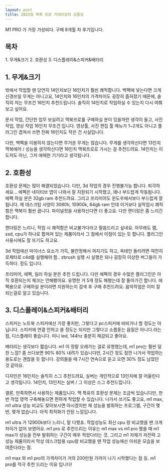 ```yaml
---
layout: post
title: 2023형 맥북 프로 기대이상의 상품성
---
```


M1 PRO 가 가장 가성비다. 구매 8개월 차 후기입니다.

<h2>목차</h2>
1. 무게&크기
2. 호환성
3. 디스플레이&스피커&배터리


<h2>1. 무게&크기</h2>
밖에서 작업할 땐 당연히 14인치보단 16인치가 훨씬 쾌적합니다. 백팩에 넣는다면 크게 신경쓰일 무게는 아니고요, 14인치와 16인치의 가격차이도 굉장히 좁혀졌기 때문에, 솔직히 저는 무조건 16인치 추천드립니다. 솔직히 14인치로 작업하실 수 있는지 다시 여쭤보고 싶어요. 

문서 작업, 간단한 업무 보실려고 맥북프로를 구매하실 분이 있을까란 생각이 들고, 사진 작업, 영상 작업 16인치 무조건 입니다. 영상툴, 사진 편집 툴 메뉴가 1~2개도 아니고 플러그인 겹쳐서 쓰면 진짜 16인치도 작은 건 사실입니다.

다만, 백팩을 이용하지 않는다면 무거운 무게는 많습니다. 무게를 생각하신다면 13인치 맥북에어 / 성능을 생각하신다면 16인치 맥북프로로 가시는 걸 추천드려요. 14인치는 이도저도 아닌, 그저 애매한 기기라고 생각됩니다.



<h2>2. 호환성</h2>
호환성 문제는 많이 해결되었습니다. 다만, 3d 작업의 경우 진행불가능 합니다. 퇴각하세요... 에펙은 네이티브 앱이 나와서 잘 지원되기 시작했고, 꽤나 부드럽게 작동됩니다. 에펙 하실 분은 32gb ram 추천드려요. 그리고 프리미어도 윈도우에서보다 부드럽게 잘 됩니다. 제 데스크탑 사양이 3080ti, 10900k, 64gb ram 인데 이거보다 실작업시 쾌적함은 맥북이 훨씬 큽니다. 파이널컷을 사용하신다면 더 좋고요. 다만 랜더링은 좀 느리긴 합니다.

랜더링은 느리나, 작업 시 쾌적함은 비교불가다라고 말씀드리고 싶네요. 아무래도 램, ssd, cpu가 하나로 합쳐져 있는 제품이라서 그 점에서 이점이 있는 듯 합니다. 플러그인 사용시에도 잘 뜨기도 하고요.

3d 작업에선 마이너스 요소가 가득, 불안정해서 꺼지기도 하고, 옥테인 돌리려면 여전히 로제타로 c4d를 실행해야 함.. zbrush 실행 시 실행은 되나 굉장히 이상한 버그들이 가득하다. 정도 입니다.

프리미어, 에펙, 일러 하실 분은 추천 드립니다. 다만 에펙의 경우 수많은 플러그인은 아직 호환되는지 체크는 안해봤어요. 유명한 거 5개 정도 해봤는데 잘 돌아가긴 합니다. 에펙용으로 구매하실 분이라면 지원하는지 검색 후 구매 추천드려요. 음악작업은 이미 잘 되는걸로 알고 있습니다.



<h2>3. 디스플레이&스피커&배터리</h2>
스피커는 노트북 스피커에선 가장 좋지만, 그렇다고 pc스피커에 비비거나 할 정도는 아닙니다. 스피커에 연결 안하고 쓸 정도는 되지만 그렇다고 소름돋는 음질은 아니다.라는 점, 디스플레이 좋습니다. 미니 led, 144hz 충분히 체감되고 좋아요.

배터리는 생각보다 짧습니다. m1 이 정말 오래가는 걸로 유명했는데, m1 pro는 훨씬 덜한 느낌? 좀 쓰다보면 90% 80% 내려가 있습니다만, 2시간 정도 잠깐 나가서 작업하는 용도로는 괜찮을 듯 합니다. 강의들을 때 7시간 연속으로 듣고 오면 30% 정도 남았던 것 같아요.

디자인은 16인치는 솔직히 스그 추천드려요, 실버는 개인적으로 13인치에 잘 어울린다고 생각됩니다. 14인치, 13인치는 실버 / 그 이상은 스그 추천드립니다.

결론, 만족하면서 사용하는 제품입니다. 맥 특유의 호환성 문제는 조금씩 있습니다만, 한 번 작업 영역 구축해놓으면 편하게 작업할 수 있습니다. 나가서 쓰기도 좋고요, m1 max, m1 ultra 성능 비교도 찾아보시면 아시겠지만 제 성능을 발휘하는 프로그램, 구간이 몇번, 몇개 없습니다. 아직 최적화가 안된 느낌입니다.

m1 ultra 가 12900k보다 느리니, 말 다했죠. 작업성능도 최신 cpu 랑 비교했을 땐 크게 차이가 없어 보였어요. m1 pro 로 추천드리는 이유는 m1 max vs m1 pro 했을 때 m1 max가 성능을 전부 발휘하는 구간이 매우 적었다라는 것, 그리고 m1 자체가 저전력 고성능 제품이라서 막상 데스크탑용 cpu랑 비교했을 땐 작업 성능에선 아쉬운 모습을 보여준다라는 점.

m1 max 와 m1 pro의 가격차이가 거의 200만원 가까이 나기 시작했다는 점 등. m1 pro를 적극 추천 드리는 이유 입니다!
